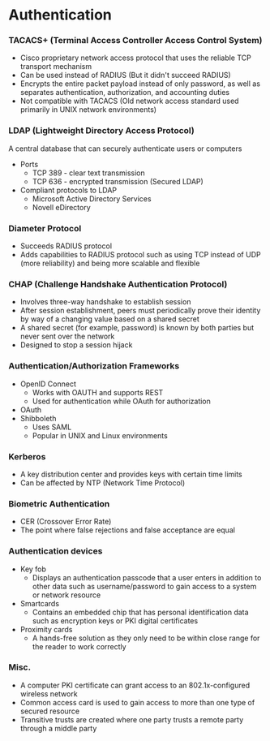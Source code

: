 # Authentication
### TACACS+ (Terminal Access Controller Access Control System)
* Cisco proprietary network access protocol that uses the reliable TCP transport mechanism
* Can be used instead of RADIUS (But it didn't succeed RADIUS)
* Encrypts the entire packet payload instead of only password, as well as separates authentication, authorization, and accounting duties
* Not compatible with TACACS (Old network access standard used primarily in UNIX network environments)

### LDAP (Lightweight Directory Access Protocol)
A central database that can securely authenticate users or computers
* Ports
  * TCP 389 - clear text transmission
  * TCP 636 - encrypted transmission (Secured LDAP)
* Compliant protocols to LDAP
  * Microsoft Active Directory Services
  * Novell eDirectory
  
### Diameter Protocol
* Succeeds RADIUS protocol
* Adds capabilities to RADIUS protocol such as using TCP instead of UDP (more reliability) and being more scalable and flexible

### CHAP (Challenge Handshake Authentication Protocol)
* Involves three-way handshake to establish session
* After session establishment, peers must periodically prove their identity by way of a changing value based on a shared secret
* A shared secret (for example, password) is known by both parties but never sent over the network
* Designed to stop a session hijack

### Authentication/Authorization Frameworks
* OpenID Connect
  * Works with OAUTH and supports REST
  * Used for authentication while OAuth for authorization
* OAuth
* Shibboleth
  * Uses SAML
  * Popular in UNIX and Linux environments
  
### Kerberos
* A key distribution center and provides keys with certain time limits
* Can be affected by NTP (Network Time Protocol)

### Biometric Authentication
* CER (Crossover Error Rate)
 * The point where false rejections and false acceptance are equal

### Authentication devices
* Key fob
  * Displays an authentication passcode that a user enters in addition to other data such as username/password to gain access to a system or network resource
* Smartcards
  * Contains an embedded chip that has personal identification data such as encryption keys or PKI digital certificates
* Proximity cards
  * A hands-free solution as they only need to be within close range for the reader to work correctly
  
### Misc.
* A computer PKI certificate can grant access to an 802.1x-configured wireless network
* Common access card is used to gain access to more than one type of secured resource
* Transitive trusts are created where one party trusts a remote party through a middle party
